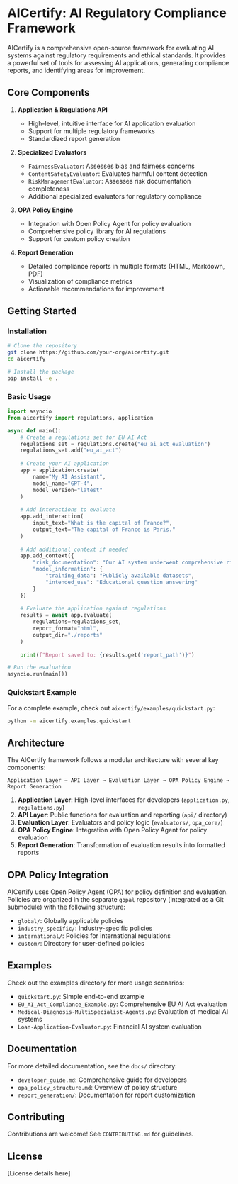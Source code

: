 # AICertify: AI Regulatory Compliance Framework

AICertify is a comprehensive open-source framework for evaluating AI systems against regulatory requirements and ethical standards. It provides a powerful set of tools for assessing AI applications, generating compliance reports, and identifying areas for improvement.

## Core Components

1. **Application & Regulations API**
   - High-level, intuitive interface for AI application evaluation
   - Support for multiple regulatory frameworks
   - Standardized report generation

2. **Specialized Evaluators**
   - `FairnessEvaluator`: Assesses bias and fairness concerns
   - `ContentSafetyEvaluator`: Evaluates harmful content detection
   - `RiskManagementEvaluator`: Assesses risk documentation completeness
   - Additional specialized evaluators for regulatory compliance

3. **OPA Policy Engine**
   - Integration with Open Policy Agent for policy evaluation
   - Comprehensive policy library for AI regulations
   - Support for custom policy creation

4. **Report Generation**
   - Detailed compliance reports in multiple formats (HTML, Markdown, PDF)
   - Visualization of compliance metrics
   - Actionable recommendations for improvement

## Getting Started

### Installation

```bash
# Clone the repository
git clone https://github.com/your-org/aicertify.git
cd aicertify

# Install the package
pip install -e .
```

### Basic Usage

```python
import asyncio
from aicertify import regulations, application

async def main():
    # Create a regulations set for EU AI Act
    regulations_set = regulations.create("eu_ai_act_evaluation")
    regulations_set.add("eu_ai_act")
    
    # Create your AI application
    app = application.create(
        name="My AI Assistant",
        model_name="GPT-4",
        model_version="latest"
    )
    
    # Add interactions to evaluate
    app.add_interaction(
        input_text="What is the capital of France?",
        output_text="The capital of France is Paris."
    )
    
    # Add additional context if needed
    app.add_context({
        "risk_documentation": "Our AI system underwent comprehensive risk assessment...",
        "model_information": {
            "training_data": "Publicly available datasets",
            "intended_use": "Educational question answering"
        }
    })
    
    # Evaluate the application against regulations
    results = await app.evaluate(
        regulations=regulations_set,
        report_format="html",
        output_dir="./reports"
    )
    
    print(f"Report saved to: {results.get('report_path')}")

# Run the evaluation
asyncio.run(main())
```

### Quickstart Example

For a complete example, check out `aicertify/examples/quickstart.py`:

```bash
python -m aicertify.examples.quickstart
```

## Architecture

The AICertify framework follows a modular architecture with several key components:

```
Application Layer → API Layer → Evaluation Layer → OPA Policy Engine → Report Generation
```

1. **Application Layer**: High-level interfaces for developers (`application.py`, `regulations.py`)
2. **API Layer**: Public functions for evaluation and reporting (`api/` directory)
3. **Evaluation Layer**: Evaluators and policy logic (`evaluators/`, `opa_core/`)
4. **OPA Policy Engine**: Integration with Open Policy Agent for policy evaluation
5. **Report Generation**: Transformation of evaluation results into formatted reports

## OPA Policy Integration

AICertify uses Open Policy Agent (OPA) for policy definition and evaluation. Policies are organized in the separate `gopal` repository (integrated as a Git submodule) with the following structure:

- `global/`: Globally applicable policies
- `industry_specific/`: Industry-specific policies
- `international/`: Policies for international regulations
- `custom/`: Directory for user-defined policies

## Examples

Check out the examples directory for more usage scenarios:

- `quickstart.py`: Simple end-to-end example
- `EU_AI_Act_Compliance_Example.py`: Comprehensive EU AI Act evaluation
- `Medical-Diagnosis-MultiSpecialist-Agents.py`: Evaluation of medical AI systems
- `Loan-Application-Evaluator.py`: Financial AI system evaluation

## Documentation

For more detailed documentation, see the `docs/` directory:

- `developer_guide.md`: Comprehensive guide for developers
- `opa_policy_structure.md`: Overview of policy structure
- `report_generation/`: Documentation for report customization

## Contributing

Contributions are welcome! See `CONTRIBUTING.md` for guidelines.

## License

[License details here]
